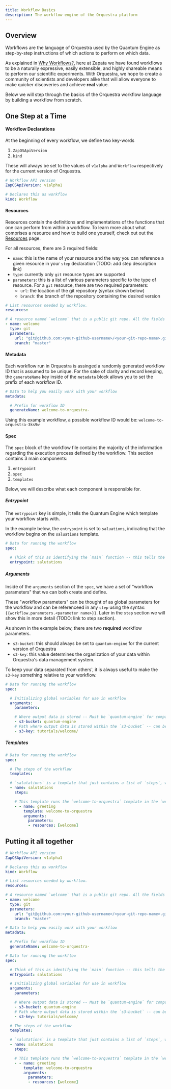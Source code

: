 ```yaml
---
title: Workflow Basics
description: The workflow engine of the Orquestra platform
---
```


## Overview

Workflows are the language of Orquestra used by the Quantum Engine as 
step-by-step instructions of which actions to perform on which data. 

As explained in [Why Workflows?](https://orquestra.io/docs/basics/why-workflows/), 
here at Zapata we have found workflows to be a naturally expressive, easily 
extensible, and highly shareable means to perform our scientific experiments. 
With Orquestra, we hope to create a community of scientists and developers alike 
that will allow everyone to make quicker discoveries and achieve **real** value.

Below we will step through the basics of the Orquestra workflow language by
building a workflow from scratch.

## One Step at a Time

#### Workflow Declarations

At the beginning of every workflow, we define two key-words
1.  `ZapOSApiVersion`
2. `kind`

These will always be set to the values of `v1alpha` and `Workflow` respectively 
for the current version of Orquestra.

```YAML
# Workflow API version
ZapOSApiVersion: v1alpha1

# Declares this as workflow
kind: Workflow
```

#### Resources

Resources contain the definitions and implementations of the functions that one
can perform from within a workflow. To learn more about what comprises a
resource and how to build one yourself, check out out the 
[Resources](https://orquestra.io/docs/qe/definingaworkflow/resources) page.

For all resources, there are 3 required fields:
- `name`: this is the name of your resource and the way you can reference a
given resource in your `step` declaration (TODO: add step description link)
- `type`: currently only `git` resource types are supported
- `parameters`: this is a list of various parameters specific to the type of 
resource. For a `git` resource, there are two required parameters:
  -  `url`: the location of the git repository (syntax shown below)
  -  `branch`: the branch of the repository containing the desired version

```YAML
# List resources needed by workflow.
resources:

# A resource named `welcome` that is a public git repo. All the fields here are required except branch, which defaults to master.
- name: welcome
  type: git
  parameters:
    url: "git@github.com:<your-github-username>/<your-git-repo-name>.git"
    branch: "master"
```

#### Metadata

Each workflow run in Orquestra is assinged a randomly generated workflow ID that 
is assumed to be unique. For the sake of clarity and record keeping, the 
`generateName` key inside of the `metadata` block allows you to set the prefix 
of each workflow ID. 


```YAML
# Data to help you easily work with your workflow
metadata:

  # Prefix for workflow ID
  generateName: welcome-to-orquestra-
```

Using this example workflow, a possible workflow ID would be: `welcome-to-orquestra-3ks9w`

#### Spec

The `spec` block of the workflow file contains the majority of the information 
regarding the execution process defined by the workflow. This section contains
3 main components: 
1. `entrypoint`
2. `spec`
3. `templates`

Below, we will describe what each component is responsible for.

##### Entrypoint

The `entrypoint` key is simple, it tells the Quantum Engine which template your 
workflow starts with. 

In the example below, the `entrypoint` is set to `saluations`, indicating that 
the workflow begins on the `saluations` template.

```YAML
# Data for running the workflow
spec:

  # Think of this as identifying the `main` function -- this tells the workflow which template to start with
  entrypoint: salutations
```

##### Arguments

Inside of the `arguments` section of the `spec`, we have a set of 
"workflow parameters" that we can both create and define. 

These "workflow parameters" can be thought of as global parameters for the
workflow and can be referenceed in any `step` using the syntax: `{{workflow.parameters.<parameter name>}}`. Later in the `step` section we will show this
in more detail (TODO: link to step section). 

As shown in the example below, there are two **required** workflow parameters.
- `s3-bucket`: this should always be set to `quantum-engine` for the current
version of Orquestra
- `s3-key`: this value determines the organization of your data within
Orquestra's data management system. 

To keep your data separated from others', it
is always useful to make the `s3-key` something relative to your workflow.


```YAML
# Data for running the workflow
spec:

  # Initializing global variables for use in workflow
  arguments:
    parameters:

    # Where output data is stored -- Must be `quantum-engine` for compatibility with Orquestra data services
    - s3-bucket: quantum-engine
    # Path where output data is stored within the `s3-bucket` -- can be anything you want
    - s3-key: tutorials/welcome/
```

##### Templates


```YAML
# Data for running the workflow
spec:

  # The steps of the workflow
  templates:

  # `salutations` is a template that just contains a list of `steps`, which are other templates
  - name: salutations
    steps:

    # This template runs the `welcome-to-orquestra` template in the `welcome` resource
    - - name: greeting
        template: welcome-to-orquestra
        arguments:
          parameters:
          - resources: [welcome]
```


## Putting it all together

```YAML
# Workflow API version
ZapOSApiVersion: v1alpha1

# Declares this as workflow
kind: Workflow

# List resources needed by workflow.
resources:

# A resource named `welcome` that is a public git repo. All the fields here are required except branch, which defaults to master.
- name: welcome
  type: git
  parameters:
    url: "git@github.com:<your-github-username>/<your-git-repo-name>.git"
    branch: "master"

# Data to help you easily work with your workflow
metadata:

  # Prefix for workflow ID
  generateName: welcome-to-orquestra-

# Data for running the workflow
spec:

  # Think of this as identifying the `main` function -- this tells the workflow which template to start with
  entrypoint: salutations

  # Initializing global variables for use in workflow
  arguments:
    parameters:

    # Where output data is stored -- Must be `quantum-engine` for compatibility with Orquestra data services
    - s3-bucket: quantum-engine
    # Path where output data is stored within the `s3-bucket` -- can be anything you want
    - s3-key: tutorials/welcome/

  # The steps of the workflow
  templates:

  # `salutations` is a template that just contains a list of `steps`, which are other templates
  - name: salutations
    steps:

    # This template runs the `welcome-to-orquestra` template in the `welcome` resource
    - - name: greeting
        template: welcome-to-orquestra
        arguments:
          parameters:
          - resources: [welcome]
```
